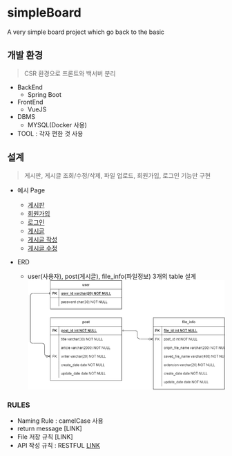 # simpleBoard
A very simple board project which go back to the basic

## 개발 환경
> CSR 환경으로 프론트와 백서버 분리
- BackEnd
    - Spring Boot
- FrontEnd
    - VueJS
- DBMS
  - MYSQL(Docker 사용)
- TOOL : 각자 편한 것 사용

## 설계
> 게시판, 게시글 조회/수정/삭제, 파일 업로드, 회원가입, 로그인 기능만 구현
- 예시 Page
  - [게시판](./docs/blueprint/board.html)
  - [회원가입](./docs/blueprint/join.html)
  - [로그인](./docs/blueprint/sign_in.html)
  - [게시글](./docs/blueprint/read_post.html)
  - [게시글 작성](./docs/blueprint/write_post.html)
  - [게시글 수정](./docs/blueprint/update_post.html)

- ERD
    - user(사용자), post(게시글), file_info(파일정보) 3개의 table 설계
  ![ERD 이미지](./docs/imgs/ERD.drawio.png)

### RULES
- Naming Rule : camelCase 사용
- return message [LINK]
- File 저장 규칙 [LINK]
- API 작성 규칙 : RESTFUL [LINK](https://learn.microsoft.com/ko-kr/azure/architecture/best-practices/api-design)